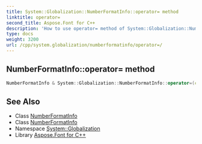 ```yaml
---
title: System::Globalization::NumberFormatInfo::operator= method
linktitle: operator=
second_title: Aspose.Font for C++
description: 'How to use operator= method of System::Globalization::NumberFormatInfo class in C++.'
type: docs
weight: 3200
url: /cpp/system.globalization/numberformatinfo/operator=/
---
```

## NumberFormatInfo::operator= method




```cpp
NumberFormatInfo & System::Globalization::NumberFormatInfo::operator=(const NumberFormatInfo &)=delete
```

## See Also

* Class [NumberFormatInfo](../)
* Class [NumberFormatInfo](../)
* Namespace [System::Globalization](../../)
* Library [Aspose.Font for C++](../../../)

